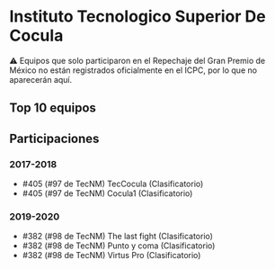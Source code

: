 # Instituto Tecnologico Superior De Cocula

:warning: Equipos que solo participaron en el Repechaje del Gran Premio de México no están registrados oficialmente en el ICPC, por lo que no aparecerán aquí.

## Top 10 equipos


## Participaciones

### 2017-2018

- #405 (#97 de TecNM) TecCocula (Clasificatorio)
- #405 (#97 de TecNM) Cocula1 (Clasificatorio)

### 2019-2020

- #382 (#98 de TecNM) The last fight (Clasificatorio)
- #382 (#98 de TecNM) Punto y coma (Clasificatorio)
- #382 (#98 de TecNM) Virtus Pro (Clasificatorio)



